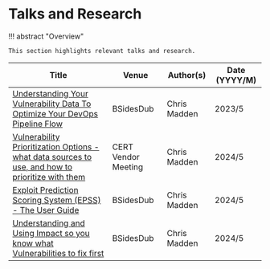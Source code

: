 # Talks and Research

!!! abstract "Overview"
    
    This section highlights relevant talks and research.


| **Title**                                                                                        | **Venue**           | **Author(s)** | **Date** (YYYY/M) |
|--------------------------------------------------------------------------------------------------|---------------------|---------------|-------------------|
| [Understanding Your Vulnerability Data To Optimize Your DevOps Pipeline Flow](https://www.youtube.com/watch?v=oMZN810xfck)                      | BSidesDub           | Chris Madden  | 2023/5            |
| [Vulnerability Prioritization Options - what data sources to use, and how to prioritize with them](https://www.linkedin.com/feed/update/urn:li:activity:7193541962480635904/) | CERT Vendor Meeting | Chris Madden  | 2024/5            |
| [Exploit Prediction Scoring System (EPSS) - The User Guide](./docs/BSides2024_EPSS_User_Guide_v100.pdf)                                        | BSidesDub           | Chris Madden  | 2024/5            |
| [Understanding and Using Impact so you know what Vulnerabilities to fix first](./docs/BSides2024_CVEClassifier_v100.pdf)                     | BSidesDub           | Chris Madden  | 2024/5            |



